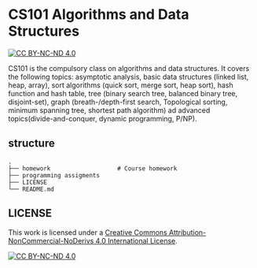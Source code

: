 # CS101 Algorithms and Data Structures

[![CC BY-NC-ND 4.0][cc-by-nc-nd-shield]][cc-by-nc-nd]

CS101 is the compulsory class on algorithms and data structures. It covers the following topics: asymptotic analysis, basic data structures (linked list, heap, array), sort algorithms (quick sort, merge sort, heap sort), hash function and hash table, tree (binary search tree, balanced binary tree, disjoint-set), graph (breath-/depth-first search, Topological sorting, minimum spanning tree, shortest path algorithm) ad advanced topics(divide-and-conquer, dynamic programming, P/NP).

## structure

```plaintext
.
├── homework                   # Course homework
├── programming assigments     
├── LICENSE
└── README.md
```

## LICENSE

This work is licensed under a
[Creative Commons Attribution-NonCommercial-NoDerivs 4.0 International License][cc-by-nc-nd].

[![CC BY-NC-ND 4.0][cc-by-nc-nd-image]][cc-by-nc-nd]

[cc-by-nc-nd]: http://creativecommons.org/licenses/by-nc-nd/4.0/
[cc-by-nc-nd-image]: https://licensebuttons.net/l/by-nc-nd/4.0/88x31.png
[cc-by-nc-nd-shield]: https://img.shields.io/badge/License-CC%20BY--NC--ND%204.0-lightgrey.svg
